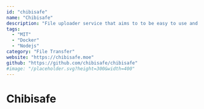 ```yaml
---
id: "chibisafe"
name: "Chibisafe"
description: "File uploader service that aims to to be easy to use and set up. It accepts files, photos, documents, anything you imagine and gives you back a shareable link for you to send to others."
tags:
  - "MIT"
  - "Docker"
  - "Nodejs"
category: "File Transfer"
website: "https://chibisafe.moe"
github: "https://github.com/chibisafe/chibisafe"
#image: "/placeholder.svg?height=300&width=400"
---
```


# Chibisafe
